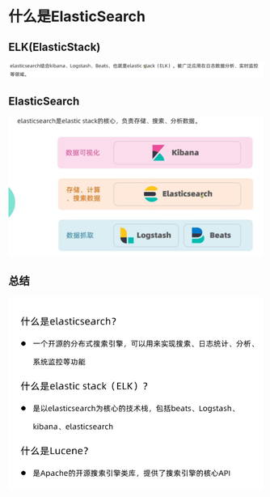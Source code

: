 # 什么是ElasticSearch


## ELK(ElasticStack)
![alt text](images/image.png)
## ElasticSearch
![alt text](images/es.png)
## 总结
![alt text](images/conclusion.png)


